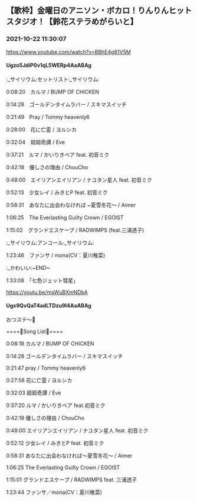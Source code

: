 ## 【歌枠】金曜日のアニソン・ボカロ！りんりんヒットスタジオ！【鈴花ステラめがらいと】
### 2021-10-22 11:30:07
https://www.youtube.com/watch?v=BBhE4g61V5M
#### Ugzo5JdiP0v1qL5WERp4AaABAg
:_サイリウム:セットリスト:_サイリウム:

0:08:20　カルマ / BUMP OF CHICKEN

0:14:28　ゴールデンタイムラバー / スキマスイッチ

0:21:49　Pray / Tommy heavenly6 

0:28:00　花に亡霊 / ヨルシカ

0:32:04　廻廻奇譚 / Eve

0:37:21　ルマ  / かいりきベア feat. 初音ミク

0:42:18　優しさの理由 / ChouCho

0:48:00　エイリアンエイリアン / ナユタン星人 feat. 初音ミク

0:52:13　少女レイ / みきとP feat. 初音ミク

0:58:31　あなたに出会わなければ ~夏雪冬花～ / Aimer

1:06:25　The Everlasting Guilty Crown / EGOIST

1:15:02　グランドエスケープ / RADWIMPS (feat.三浦透子)



:_サイリウム:アンコール:_サイリウム:

1:23:46　ファンサ / mona(CV：夏川椎菜)



:_かわいい:~END~

1:33:08　「七色ジェット彗星」

https://youtu.be/msWuBXmNDbA

#### Ugx9QvQaT4adLTDzu9l4AaABAg
​おつステ～🔔

====🔔Song List🔔====

0:08:18 カルマ / BUMP OF CHICKEN

0:14:28 ゴールデンタイムラバー / スキマスイッチ

0:21:47 pray / Tommy heavenly6

0:27:58 花に亡霊 / ヨルシカ

0:32:03 廻廻奇譚 / Eve

0:37:20 ルマ / かいりきベア feat.初音ミク

0:42:18 優しさの理由 / ChouCho

0:48:00 エイリアンエイリアン / ナユタン星人 feat. 初音ミク

0:52:12 少女レイ / みきとP feat. 初音ミク

0:58:31 あなたに出会わなければ～夏雪冬花～ / Aimer

1:06:25 The Everlasting Guilty Crown / EGOIST

1:15:01 グランドエスケープ / RADWIMPS feat. 三浦透子

1:23:44 ファンサ／mona(CV：夏川椎菜)

